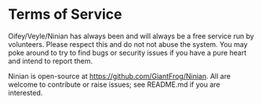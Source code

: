 # Terms of Service

Oifey/Veyle/Ninian has always been and will always be a free service run by volunteers. Please respect this and do not not abuse the system. You may poke around to try to find bugs or security issues if you have a pure heart and intend to report them.

Ninian is open-source at https://github.com/GiantFrog/Ninian. All are welcome to contribute or raise issues; see README.md if you are interested.

